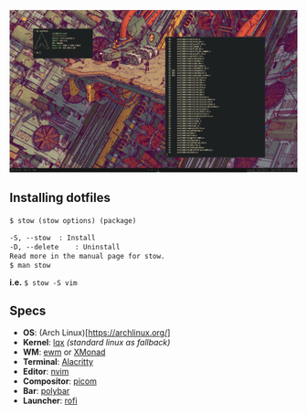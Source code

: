 ![Preview](preview.png)

## Installing dotfiles
`$ stow (stow options) (package)`
	
	-S, --stow 	: Install
	-D, --delete	: Uninstall
	Read more in the manual page for stow.
	$ man stow

**i.e.** `$ stow -S vim`

## Specs
 - **OS**: (Arch Linux)[https://archlinux.org/]
 - **Kernel**: [lqx](https://liquorix.net/) *(standard linux as fallback)*
 - **WM**: [ewm](http://github.com/E-Almqvist/ewm) or [XMonad](https://xmonad.org/)
 - **Terminal**: [Alacritty](https://github.com/alacritty/alacritty)
 - **Editor**: [nvim](https://neovim.io/)
 - **Compositor**: [picom](https://github.com/yshui/picom)
 - **Bar**: [polybar](https://polybar.github.io/)
 - **Launcher**: [rofi](https://github.com/davatorium/rofi)
